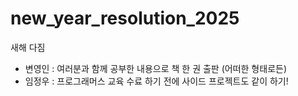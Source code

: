 # new_year_resolution_2025
새해 다짐
- 변영인 : 여러분과 함께 공부한 내용으로 책 한 권 출판 (어떠한 형태로든)
- 임정우 : 프로그래머스 교육 수료 하기 전에 사이드 프로젝트도 같이 하기!